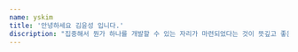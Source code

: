 ```yaml
---
name: yskim
title: '안녕하세요 김윤성 입니다.'
discription: "집중해서 뭔가 하나를 개발할 수 있는 자리가 마련되었다는 것이 뜻깊고 좋은 시간이었던 것 같습니다."
---
```

